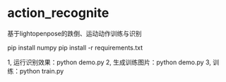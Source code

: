 # action_recognite
基于lightopenpose的跌倒、运动动作训练与识别

pip install numpy
pip install -r requirements.txt

1, 运行识别效果：python demo.py
2, 生成训练图片：python demo.py
3, 训练：python train.py
